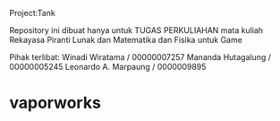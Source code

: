 Project:Tank

Repository ini dibuat hanya untuk TUGAS PERKULIAHAN mata kuliah Rekayasa Piranti Lunak
dan Matematika dan Fisika untuk Game

Pihak terlibat:
Winadi Wiratama 	 / 00000007257
Mananda Hutagalung 	 / 00000005245
Leonardo A. Marpaung / 0000009895

# vaporworks
